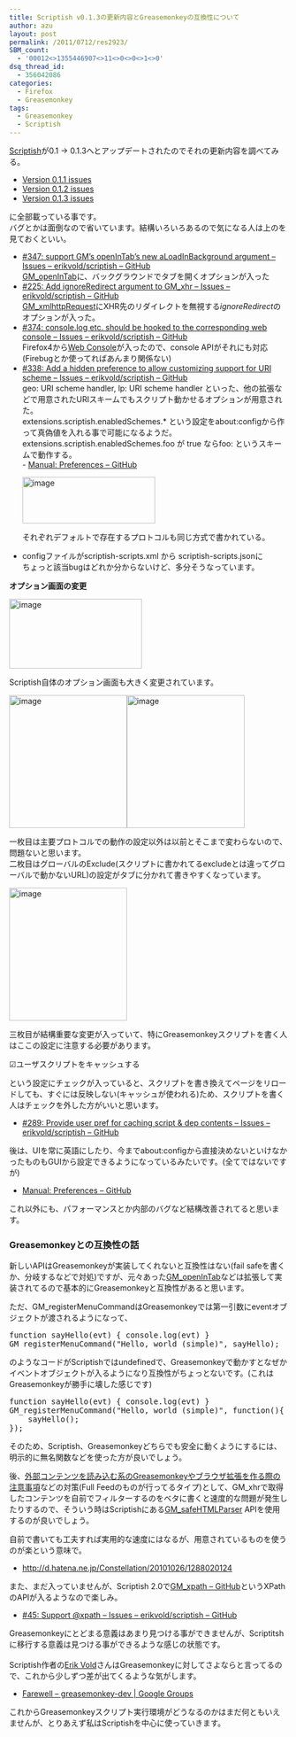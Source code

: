 ```yaml
---
title: Scriptish v0.1.3の更新内容とGreasemonkeyの互換性について
author: azu
layout: post
permalink: /2011/0712/res2923/
SBM_count:
  - '00012<>1355446907<>11<>0<>0<>1<>0'
dsq_thread_id:
  - 356042086
categories:
  - Firefox
  - Greasemonkey
tags:
  - Greasemonkey
  - Scriptish
---
```

[Scriptish][1]が0.1 -> 0.1.3へとアップデートされたのでそれの更新内容を調べてみる。

- [Version 0.1.1 issues][2]   
- [Version 0.1.2 issues][3]   
- [Version 0.1.3 issues][4]

に全部載っている事です。   
バグとかは面倒なので省いています。結構いろいろあるので気になる人は上のを見ておくといい。

*   <div>
      <a href="https://github.com/erikvold/scriptish/issues/347">#347: support GM&#8217;s openInTab&#8217;s new aLoadInBackground argument &#8211; Issues &#8211; erikvold/scriptish &#8211; GitHub</a> <br /><a href="https://github.com/erikvold/scriptish/wiki/GM_openInTab">GM_openInTab</a>に、バックグラウンドでタブを開くオプションが入った
    </div>

*   <div>
      <a href="https://github.com/erikvold/scriptish/issues/225">#225: Add ignoreRedirect argument to GM_xhr &#8211; Issues &#8211; erikvold/scriptish &#8211; GitHub</a> <br /><a href="https://github.com/erikvold/scriptish/wiki/GM_xmlhttpRequest">GM_xmlhttpRequest</a>にXHR先のリダイレクトを無視する<em>ignoreRedirect</em>のオプションが入った。
    </div>

*   <div>
      <a href="https://github.com/erikvold/scriptish/issues/374">#374: console.log etc. should be hooked to the corresponding web console &#8211; Issues &#8211; erikvold/scriptish &#8211; GitHub</a> <br />Firefox4から<a href="https://developer.mozilla.org/en/Using_the_Web_Console">Web Console</a>が入ったので、console APIがそれにも対応(Firebugとか使ってればあんまり関係ない)
    </div>

*   <div>
      <a href="https://github.com/erikvold/scriptish/issues/338">#338: Add a hidden preference to allow customizing support for URI scheme &#8211; Issues &#8211; erikvold/scriptish &#8211; GitHub</a> <br />geo: URI scheme handler, lp: URI scheme handler といった、他の拡張などで用意されたURIスキームでもスクリプト動かせるオプションが用意された。 <br />extensions.scriptish.enabledSchemes.* という設定をabout:configから作って真偽値を入れる事で可能になるようだ。 <br />extensions.scriptish.enabledSchemes.foo が true ならfoo: というスキームで動作する。 <br />- <a href="https://github.com/erikvold/scriptish/wiki/Manual%3A-Preferences">Manual: Preferences &#8211; GitHub</a> </p> <p>
        <a href="http://efcl.info/wp-content/uploads/2011/07/image.png"><img style="background-image: none; border-right-width: 0px; margin: 0px; padding-left: 0px; padding-right: 0px; display: inline; border-top-width: 0px; border-bottom-width: 0px; border-left-width: 0px; padding-top: 0px" title="image" border="0" alt="image" src="http://efcl.info/wp-content/uploads/2011/07/image_thumb.png" width="240" height="84" /></a>
      </p>
      
      <p>
        それぞれデフォルトで存在するプロトコルも同じ方式で書かれている。
      </p>
    </div>

*   <div>
      configファイルがscriptish-scripts.xml から scriptish-scripts.jsonに <br />ちょっと該当bugはどれか分からないけど、多分そうなっています。
    </div>

**オプション画面の変更**

[<img style="background-image: none; border-right-width: 0px; margin: 0px; padding-left: 0px; padding-right: 0px; display: inline; border-top-width: 0px; border-bottom-width: 0px; border-left-width: 0px; padding-top: 0px" title="image" border="0" alt="image" src="http://efcl.info/wp-content/uploads/2011/07/image_thumb1.png" width="240" height="126" />][5]

Scriptish自体のオプション画面も大きく変更されています。

[<img style="background-image: none; border-right-width: 0px; margin: 0px; padding-left: 0px; padding-right: 0px; display: inline; border-top-width: 0px; border-bottom-width: 0px; border-left-width: 0px; padding-top: 0px" title="image" border="0" alt="image" src="http://efcl.info/wp-content/uploads/2011/07/image_thumb2.png" width="213" height="240" />][6][<img style="background-image: none; border-right-width: 0px; margin: 0px; padding-left: 0px; padding-right: 0px; display: inline; border-top-width: 0px; border-bottom-width: 0px; border-left-width: 0px; padding-top: 0px" title="image" border="0" alt="image" src="http://efcl.info/wp-content/uploads/2011/07/image_thumb3.png" width="213" height="240" />][7]

一枚目は主要プロトコルでの動作の設定以外は以前とそこまで変わらないので、問題ないと思います。   
二枚目はグローバルのExclude(スクリプトに書かれてるexcludeとは違ってグローバルで動かないURL)の設定がタブに分かれて書きやすくなっています。

[<img style="background-image: none; border-right-width: 0px; margin: 0px; padding-left: 0px; padding-right: 0px; display: inline; border-top-width: 0px; border-bottom-width: 0px; border-left-width: 0px; padding-top: 0px" title="image" border="0" alt="image" src="http://efcl.info/wp-content/uploads/2011/07/image_thumb4.png" width="213" height="240" />][8]

三枚目が結構重要な変更が入っていて、特にGreasemonkeyスクリプトを書く人はここの設定に注意する必要があります。

☑ユーザスクリプトをキャッシュする

という設定にチェックが入っていると、スクリプトを書き換えてページをリロードしても、すぐには反映しない(キャッシュが使われる)ため、スクリプトを書く人はチェックを外した方がいいと思います。

*   [#289: Provide user pref for caching script & dep contents &#8211; Issues &#8211; erikvold/scriptish &#8211; GitHub][9]

後は、UIを常に英語にしたり、今までabout:configから直接決めないといけなかったものもGUIから設定できるようになっているみたいです。(全てではないですが)

*   [Manual: Preferences &#8211; GitHub][10] 

これ以外にも、パフォーマンスとか内部のバグなど結構改善されてると思います。

### Greasemonkeyとの互換性の話

新しいAPIはGreasemonkeyが実装してくれないと互換性はない(fail safeを書くか、分岐するなどで対処)ですが、元々あった[GM_openInTab][11]などは拡張して実装されてるので基本的にGreasemonkeyと互換性があると思います。

ただ、GM_registerMenuCommandはGreasemonkeyでは第一引数にeventオブジェクトが渡されるようになって、

<div id="codeSnippetWrapper">
  <pre id="codeSnippet" class="csharpcode"><span class="kwrd">function</span> sayHello(evt) { console.log(evt) }<br />GM_registerMenuCommand(<span class="str">"Hello, world (simple)"</span>, sayHello);</pre>
</div>

のようなコードがScriptishではundefinedで、Greasemonkeyで動かすとなぜかイベントオブジェクトが入るようになり互換性がちょっとないです。(これはGreasemonkeyが勝手に壊した感じです)

<p id="codeSnippetWrapper">
  <pre id="codeSnippet" class="csharpcode"><span class="kwrd">function</span> sayHello(evt) { console.log(evt) }<br />GM_registerMenuCommand(<span class="str">"Hello, world (simple)"</span>, <span class="kwrd">function</span>(){<br />    sayHello();<br />});</pre>
  
  <p>
    そのため、Scriptish、Greasemonkeyどちらでも安全に動くようにするには、明示的に無名関数などを使った方が良いでしょう。
  </p>
  
  <p>
    後、<a href="http://subtech.g.hatena.ne.jp/mala/20101021/1287670869">外部コンテンツを読み込む系のGreasemonkeyやブラウザ拡張を作る際の注意事項</a>などの対策(Full Feedのものが行ってるタイプ)として、GM_xhrで取得したコンテンツを自前でフィルターするのをベタに書くと速度的な問題が発生したりするので、そういう時はScriptishにある<a href="https://github.com/erikvold/scriptish/wiki/GM_safeHTMLParser">GM_safeHTMLParser</a> APIを使用するのが良いでしょう。
  </p>
  
  <p>
    自前で書いても工夫すれば実用的な速度にはなるが、用意されているものを使うのが楽という意味で。
  </p>
  
  <ul>
    <li>
      <a href="http://d.hatena.ne.jp/Constellation/20101026/1288020124">http://d.hatena.ne.jp/Constellation/20101026/1288020124</a>
    </li>
  </ul>
  
  <p>
    また、まだ入っていませんが、Scriptish 2.0で<a href="https://github.com/erikvold/scriptish/wiki/GM_xpath">GM_xpath &#8211; GitHub</a>というXPathのAPIが入るようなので楽しみ。
  </p>
  
  <ul>
    <li>
      <a href="https://github.com/erikvold/scriptish/issues/45">#45: Support @xpath &#8211; Issues &#8211; erikvold/scriptish &#8211; GitHub</a>
    </li>
  </ul>
  
  <p>
    Greasemonkeyにとどまる意義はあまり見つける事ができませんが、Scriptitshに移行する意義は見つける事ができるような感じの状態です。<br /> <br />Scriptish作者の<a href="http://erikvold.com/index.cfm">Erik Vold</a>さんはGreasemonkeyに対してさよならと言ってるので、これから少しずつ差が出てくるような気がします。
  </p>
  
  <ul>
    <li>
      <a href="http://groups.google.com/group/greasemonkey-dev/browse_thread/thread/3932e546be2cf626?hl=en&pli=1">Farewell &#8211; greasemonkey-dev | Google Groups</a>
    </li>
  </ul>
  
  <p>
    これからGreasemonkeyスクリプト実行環境がどうなるのかはまだ何ともいえませんが、とりあえず私はScriptishを中心に使っていきます。
  </p>

 [1]: https://addons.mozilla.org/ja/firefox/addon/scriptish/
 [2]: https://github.com/erikvold/scriptish/issues?milestone=5&state=closed
 [3]: https://github.com/erikvold/scriptish/issues?milestone=7&state=closed
 [4]: https://github.com/erikvold/scriptish/issues?milestone=10&state=closed
 [5]: http://efcl.info/wp-content/uploads/2011/07/image1.png
 [6]: http://efcl.info/wp-content/uploads/2011/07/image2.png
 [7]: http://efcl.info/wp-content/uploads/2011/07/image3.png
 [8]: http://efcl.info/wp-content/uploads/2011/07/image4.png
 [9]: https://github.com/erikvold/scriptish/issues/289
 [10]: https://github.com/erikvold/scriptish/wiki/Manual%3A-Preferences
 [11]: https://github.com/erikvold/scriptish/wiki/GM_openInTab